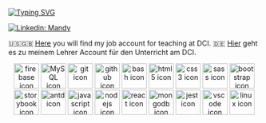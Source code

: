 [![Typing SVG](https://readme-typing-svg.demolab.com?font=Fira+Code&weight=700&size=25&pause=1000&color=3DF711&width=435&lines=%3CHello+World!%2F%3E)](https://git.io/typing-svg)

[![Linkedin: Mandy](https://img.shields.io/badge/-MandyNeumeyer-blue?style=flat-square&logo=Linkedin&logoColor=white&link=https://www.linkedin.com/in/mandy-neumeyer/)](https://www.linkedin.com/in/mandy-neumeyer-0753451b2/)

🇺🇸🇬🇧 [Here](https://github.com/MandyNeumeyer) you will find my job account for teaching at DCI. 🇩🇪 [Hier](https://github.com/MandyNeumeyer) geht es zu meinem Lehrer Account für den Unterricht am DCI.

<div align="center">
  <img src="https://skillicons.dev/icons?i=firebase" width="50px" alt="firebase icon"/>
  <img src="https://skillicons.dev/icons?i=mysql" width="50px" alt="MySQL icon"/>
  <img src="https://skillicons.dev/icons?i=git" width="50px" alt="git icon"/>
  <img src="https://skillicons.dev/icons?i=github" width="50px" alt="github icon"/>
  <img src="https://skillicons.dev/icons?i=bash" width="50px" alt="bash icon"/>
  <img src="https://skillicons.dev/icons?i=html" width="50px" alt="html5 icon"/>
  <img src="https://skillicons.dev/icons?i=css" width="50px" alt="css3 icon"/>
  <img src="https://skillicons.dev/icons?i=sass" width="50px" alt="sass icon"/>
  <img src="https://skillicons.dev/icons?i=bootstrap" width="50px" alt="bootstrap icon"/>
  <img src="https://skillicons.dev/icons?i=storybook" width="50px" alt="storybook icon"/>
  <img src="https://skillicons.dev/icons?i=antd" width="50px" alt="antd icon"/>
  <img src="https://skillicons.dev/icons?i=javascript" width="50px" alt="javascript icon"/>
  <img src="https://skillicons.dev/icons?i=nodejs" width="50px" alt="nodejs icon"/>
  <img src="https://skillicons.dev/icons?i=react" width="50px" alt="react icon"/>
  <img src="https://skillicons.dev/icons?i=mongodb" width="50px" alt="mongodb icon"/>
  <img src="https://skillicons.dev/icons?i=jest" width="50px" alt="jest icon"/>
  <img src="https://skillicons.dev/icons?i=vscode" width="50px" alt="vscode icon"/>
  <img src="https://skillicons.dev/icons?i=linux" width="50px" alt="linux icon"/>
</div>
